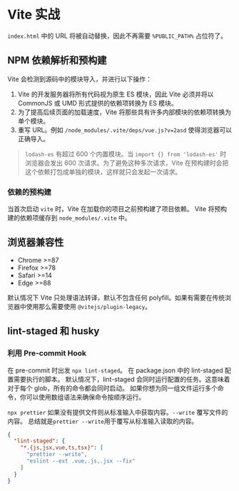 # Vite 实战

`index.html` 中的 URL 将被自动替换，因此不再需要 `%PUBLIC_PATH%` 占位符了。

## NPM 依赖解析和预构建

Vite 会检测到源码中的模块导入，并进行以下操作：

1. Vite 的开发服务器将所有代码视为原生 ES 模块，因此 Vite 必须并将以 CommonJS 或 UMD 形式提供的依赖项转换为 ES 模块。
2. 为了提高后续页面的加载速度，Vite 将那些具有许多内部模块的依赖项转换为单个模块。
3. 重写 URL。例如 `/node_modules/.vite/deps/vue.js?v=2asd` 使得浏览器可以正确导入。

> `lodash-es` 有超过 600 个内置模块。当 `import {} from 'lodash-es'` 时浏览器会发出 600 次请求。为了避免这种多次请求，Vite 在预构建时会把这个依赖打包成单独的模块，这样就只会发起一次请求。

### 依赖的预构建

当首次启动 `vite` 时，Vite 在加载你的项目之前预构建了项目依赖。
Vite 将预构建的依赖项缓存到 `node_modules/.vite` 中。

## 浏览器兼容性

- Chrome >=87
- Firefox >=78
- Safari >=14
- Edge >=88

默认情况下 Vite 只处理语法转译，默认不包含任何 polyfill。如果有需要在传统浏览器中使用那么需要使用 `@vitejs/plugin-legacy`。

## lint-staged 和 husky

### 利用 Pre-commit Hook

在 pre-commit 时出发 `npx lint-staged`。
在 package.json 中的 lint-staged 配置需要执行的脚本。
默认情况下，lint-staged 会同时运行配置的任务。这意味着对于每个 glob，所有的命令都会同时启动。
如果你想为同一组文件运行多个命令，你可以使用数组语法来确保命令按顺序运行。

`npx prettier` 如果没有提供文件则从标准输入中获取内容。`--write` 覆写文件的内容。
总结就是`prettier --write`用于覆写从标准输入读取的内容。

```json
{
  "lint-staged": {
    "*.{js,jsx,vue,ts,tsx}": [
      "prettier --write",
      "eslint --ext .vue,.js,.jsx --fix"
    ]
  }
}
```
